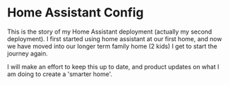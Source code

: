 # Home Assistant Config

This is the story of my Home Assistant deployment (actually my second deployment).  I first started using home assistant at our first home, and now we have moved into our longer term family home (2 kids) I get to start the journey again.

I will make an effort to keep this up to date, and product updates on what I am doing to create a 'smarter home'.
